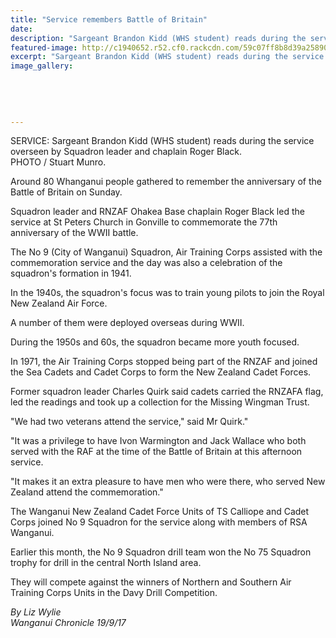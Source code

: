 ```yaml
---
title: "Service remembers Battle of Britain"
date: 
description: "Sargeant Brandon Kidd (WHS student) reads during the service at the gathering to remember the anniversary of the Battle of Britain on Sunday..."
featured-image: http://c1940652.r52.cf0.rackcdn.com/59c07ff8b8d39a258900018a/Brandon-Kidd-ann-battle-of-britain-chron-20-sept.jpg
excerpt: "Sargeant Brandon Kidd (WHS student) reads during the service overseen by Squadron leader and chaplain Roger Black at the gathering to remember the anniversary of the Battle of Britain on Sunday."
image_gallery:
    
    
    
    
    
---
```


<p><span>SERVICE: Sargeant Brandon Kidd (WHS student) reads during the service overseen by Squadron leader and chaplain Roger Black. <br />PHOTO / Stuart Munro.</span></p>
<p class="element element-paragraph">Around 80 Whanganui people gathered to remember the anniversary of the Battle of Britain on Sunday.</p>
<p class="element element-paragraph">Squadron leader and RNZAF Ohakea Base chaplain Roger Black led the service at St Peters Church in Gonville to commemorate the 77th anniversary of the WWII battle.</p>
<p class="element element-paragraph">The No 9 (City of Wanganui) Squadron, Air Training Corps assisted with the commemoration service and the day was also a celebration of the squadron's formation in 1941.</p>
<p class="element element-paragraph">In the 1940s, the squadron's focus was to train young pilots to join the Royal New Zealand Air Force.</p>
<p class="element element-paragraph">A number of them were deployed overseas during WWII.</p>
<p class="element element-paragraph">During the 1950s and 60s, the squadron became more youth focused.</p>
<p class="element element-paragraph">In 1971, the Air Training Corps stopped being part of the RNZAF and joined the Sea Cadets and Cadet Corps to form the New Zealand Cadet Forces.</p>
<p class="element element-paragraph">Former squadron leader Charles Quirk said cadets carried the RNZAFA flag, led the readings and took up a collection for the Missing Wingman Trust.</p>
<p class="element element-paragraph">"We had two veterans attend the service," said Mr Quirk."</p>
<p class="element element-paragraph">"It was a privilege to have Ivon Warmington and Jack Wallace who both served with the RAF at the time of the Battle of Britain at this afternoon service.</p>
<p class="element element-paragraph">"It makes it an extra pleasure to have men who were there, who served New Zealand attend the commemoration."</p>
<p class="element element-paragraph">The Wanganui New Zealand Cadet Force Units of TS Calliope and Cadet Corps joined No 9 Squadron for the service along with members of RSA Wanganui.</p>
<p class="element element-paragraph">Earlier this month, the No 9 Squadron drill team won the No 75 Squadron trophy for drill in the central North Island area.</p>
<p class="element element-paragraph">They will compete against the winners of Northern and Southern Air Training Corps Units in the Davy Drill Competition.</p>
<p><em>By Liz Wylie<br />Wanganui Chronicle 19/9/17</em></p>

